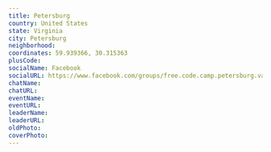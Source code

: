 ```yaml
---
title: Petersburg
country: United States
state: Virginia
city: Petersburg
neighborhood: 
coordinates: 59.939366, 30.315363
plusCode:
socialName: Facebook
socialURL: https://www.facebook.com/groups/free.code.camp.petersburg.va
chatName:
chatURL:
eventName:
eventURL:
leaderName:
leaderURL:
oldPhoto: 
coverPhoto:
---
```

